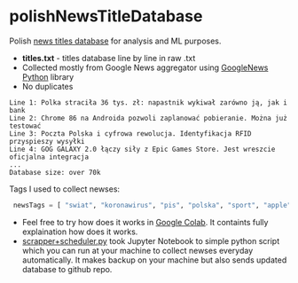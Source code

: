 # polishNewsTitleDatabase
Polish [news titles database](https://github.com/avrland/polishNewsTitleDatabase/blob/main/titles.txt) for analysis and ML purposes. 
* **titles.txt** - titles database line by line in raw .txt
* Collected mostly from Google News aggregator using [GoogleNews Python](https://pypi.org/project/GoogleNews/) library
* No duplicates
```
Line 1: Polka straciła 36 tys. zł: napastnik wykiwał zarówno ją, jak i bank
Line 2: Chrome 86 na Androida pozwoli zaplanować pobieranie. Można już testować
Line 3: Poczta Polska i cyfrowa rewolucja. Identyfikacja RFID przyspieszy wysyłki
Line 4: GOG GALAXY 2.0 łączy siły z Epic Games Store. Jest wreszcie oficjalna integracja
...
Database size: over 70k
```

Tags I used to collect newses:
```python
 newsTags = [ "swiat", "koronawirus", "pis", "polska", "sport", "apple", "samsung", "technologia", "COVID-19", "amazon", "wojna", "google", "gospodarka", "chiny", "rozrywka", "nauka"]
```
* Feel free to try how does it works in [Google Colab](https://colab.research.google.com/github/avrland/polishNewsTitleDatabase/blob/main/GoogleNews_scrapper_to_textfile.ipynb). It containts fully explaination how does it works. 
* [scrapper+scheduler.py](https://github.com/avrland/polishNewsTitleDatabase/blob/main/scrapper%2Bscheduler.py) took Jupyter Notebook to simple python script which you can run at your machine to collect newses everyday automatically. It makes backup on your machine but also sends updated database to github repo.
